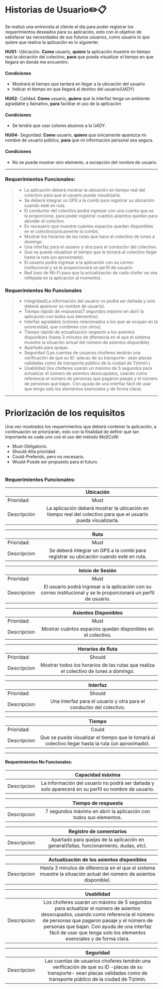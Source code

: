
 # Historias de Usuario✏️📋
 
 Se realizó una entrevista al cliente el día para poder registrar los requerimientos deseados para su aplicación, esto con el objetivo de satisfacer las necesidades de sus futuros usuarios, como usuario lo que quiere que realice la aplicación es lo siguiente:
 
 **HU01**- Ubicación.
**Como** usuario, **quiero** la aplicación muestre en tiempo real la ubicación del colectivo, **para** que pueda visualizar el tiempo en que llegará en donde me encuentro.

  #### Condiciones
  - Mostrará el tiempo que tardará en llegar a la ubicación del usuario
  - Indicar el tiempo en que llegará al destino del usuario(UADY)

**HU02**- Calidad.
**Como** usuario, **quiero** que la interfaz tenga un ambiente agradable y llamativo, **para** facilitar el uso de la aplicación

  #### Condiciones
  - Se tendrá que usar colores alusivos a la UADY.

 **HU04**- Seguridad.
**Como** usuario, **quiero** que únicamente aparezca mi nombre de usuario público, **para** que mi información personal sea segura.

  #### Condiciones
  - No se puede mostrar otro elemento, a excepción del nombre de usuario.
 
---
### Requerimientos Funcionales:

>- La aplicación deberá mostrar la ubicación en tiempo real del colectivo para que el usuario pueda visualizarla.
>- Se deberá integrar un GPS a la combi para registrar su ubicación cuando esté en ruta.
>- El conductor del colectivo podrá ingresar con una cuenta que se le proporcione, para poder registrar cuantos asientos quedan para abordar el colectivo
>- Es necesario que muestre cuántos espacios quedan disponibles en el colectivo(únicamente la combi).
>- Mostrar los horarios de las rutas que hace el colectivo de lunes a domingo.
>- Una interfaz para el usuario y otra para el conductor del colectivo.
>- Que se pueda visualizar el tiempo que le tomará al colectivo llegar hasta la ruta (un aproximado).
>- El usuario podrá ingresar a la aplicación con su correo institucional y se le proporcionará un perfil de usuario.
>- Red (uso de Wi-Fi para que la actualización de cada chofer se vea reflejada en la aplicación al momento).



### Requerimientos No Funcionales
>- Integridad(La información del usuario no podrá ser dañada y solo deberá aparecer su nombre de usuario).
>- Tiempo rápido de respuesta(7 segundos máximo en abrir la aplicación con todos sus elementos).
>- Interfaz agradable (colores relacionados a los que se ocupan en la universidad, que combinen con otros).
>- Tiempo rápido de actualización respecto a los asientos disponibles (hasta 3 minutos de diferencia en el que el sistema muestre la situación actual del número de asientos disponible).
>- Apartado para quejas.
>- Seguridad (Las cuentas de usuarios choferes tendrán una verificación de que su ID -placas de su transporte- sean placas validadas como de transporte público de la ciudad de Tizimín.)
>- Usabilidad (los choferes usarán un máximo de 5 segundos para actualizar el número de asientos desocupados, usando como referencia el número de personas que pagaron pasaje y el número de personas que bajan. Con ayuda de una interfaz fácil de usar que tenga solo los elementos esenciales y de forma clara).
---
# Priorización de los requisitos

Una vez mostrados los requerimientos que deberá contener la aplicación, a continuación se priorizarán, esto con la finalidad de definir qué tan importante es cada uno con el uso del método MoSCoW:
- Must-Obligatorio.
- Should-Alta prioridad.
- Could-Preferido, pero no necesario.
- Would-Puede ser propuesto para el futuro.
<br/></br>
### Requerimientos Funcionales:
 
|    |      Ubicación    |  
|----------|:-------------:|
| Prioridad:| Must |
| Descripción |La aplicación deberá mostrar la ubicación en tiempo real del colectivo para que el usuario pueda visualizarla. |

|    |      Ruta   |  
|----------|:-------------:|
| Prioridad:| Must |
| Descripcion | Se deberá integrar un GPS a la combi para registrar su ubicación cuando esté en ruta. |

|    |      Inicio de Sesión   |  
|----------|:-------------:|
| Prioridad:| Must |
| Descripcion |El usuario podrá ingresar a la aplicación con su correo institucional y se le proporcionará un perfil de usuario.  |

|   |      Asientos Disponibles   |  
|----------|:-------------:|
| Prioridad:| Must |
| Descripcion | Mostrar cuántos espacios quedan disponibles en el colectivo.  |

|   |      Horarios de Ruta   |  
|----------|:-------------:|
| Prioridad:| Should |
| Descripcion |Mostrar todos los horarios de las rutas que realiza el colectivo de lunes a domingo.  |


|   |      Interfaz   |  
|----------|:-------------:|
| Prioridad:| Should |
| Descripcion |Una interfaz para el usuario y otra para el conductor del colectivo.  |

|   |      Tiempo    |  
|----------|:-------------:|
| Prioridad:| Could |
| Descripcion |Que se pueda visualizar el tiempo que le tomará al colectivo llegar hasta la ruta (un aproximado). |




---

#### Requerimientos No Funcionales:
|   |      Capacidad máxima   |  
|----------|:-------------:|
| Descripcion | La información del usuario no podrá ser dañada y solo aparecerá en su perfil su nombre de usuario. |

|    |     Tiempo de respuesta     |  
|----------|:-------------:|
| Descripcion | 7 segundos máximo en abrir la aplicación con todos sus elementos. |

|    |      Registro de comentarios   |  
|----------|:-------------:|
| Descripcion | Apartado para quejas de la aplicación en general(fallas, funcionamiento, dudas, etc). |

|    |      Actualización de los asientos disponibles   |  
|----------|:-------------:|
| Descripcion |Hasta 3 minutos de diferencia en el que el sistema muestre la situación actual del número de asientos disponible).  |

|    |      Usabilidad   |  
|----------|:-------------:|
| Descripcion | Los choferes usarán un máximo de 5 segundos para actualizar el número de asientos desocupados, usando como referencia el número de personas que pagaron pasaje y el número de personas que bajan. Con ayuda de una interfaz fácil de usar que tenga solo los elementos esenciales y de forma clara. |

|    |      Seguridad   |  
|----------|:-------------:|
| Descripcion | Las cuentas de usuarios choferes tendrán una verificación de que su ID -placas de su transporte- sean placas validadas como de transporte público de la ciudad de Tizimín. |

